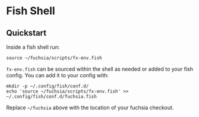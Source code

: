 # Fish Shell

## Quickstart

Inside a fish shell run:

```shell
source ~/fuchsia/scripts/fx-env.fish
```

`fx-env.fish` can be sourced within the shell as needed or added to your fish
config. You can add it to your config with:

```shell
mkdir -p ~/.config/fish/conf.d/
echo 'source ~/fuchsia/scripts/fx-env.fish' >> ~/.config/fish/conf.d/fuchsia.fish
```

Replace `~/fuchsia` above with the location of your fuchsia checkout.
